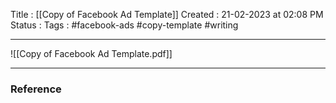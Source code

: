 Title :  [[Copy of Facebook Ad Template]]
Created  : 21-02-2023 at 02:08  PM
Status : 
Tags : #facebook-ads #copy-template #writing 
___

![[Copy of Facebook Ad Template.pdf]]




















---

### Reference 





